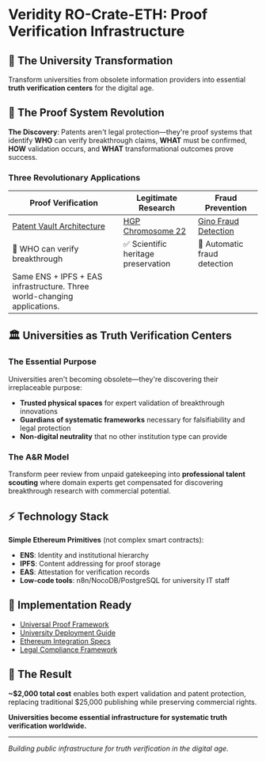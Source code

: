 # Veridity RO-Crate-ETH: Proof Verification Infrastructure

## 🎯 The University Transformation
Transform universities from obsolete information providers into essential **truth verification centers** for the digital age.

## 🔬 The Proof System Revolution

**The Discovery**: Patents aren't legal protection—they're proof systems that identify **WHO** can verify breakthrough claims, **WHAT** must be confirmed, **HOW** validation occurs, and **WHAT** transformational outcomes prove success.

### Three Revolutionary Applications

| **Proof Verification** | **Legitimate Research** | **Fraud Prevention** |
|------------------------|------------------------|-------------------|
| [Patent Vault Architecture](docs/examples/patent-vault-architecture.md) | [HGP Chromosome 22](docs/examples/hgp-workflow.md) | [Gino Fraud Detection](docs/examples/gino-prevention.md) |
| 🔐 WHO can verify breakthrough | ✅ Scientific heritage preservation | 🚨 Automatic fraud detection |
| Same ENS + IPFS + EAS infrastructure. Three world-changing applications. |

## 🏛️ Universities as Truth Verification Centers

### The Essential Purpose
Universities aren't becoming obsolete—they're discovering their irreplaceable purpose:
- **Trusted physical spaces** for expert validation of breakthrough innovations
- **Guardians of systematic frameworks** necessary for falsifiability and legal protection  
- **Non-digital neutrality** that no other institution type can provide

### The A&R Model
Transform peer review from unpaid gatekeeping into **professional talent scouting** where domain experts get compensated for discovering breakthrough research with commercial potential.

## ⚡ Technology Stack

**Simple Ethereum Primitives** (not complex smart contracts):
- **ENS**: Identity and institutional hierarchy  
- **IPFS**: Content addressing for proof storage
- **EAS**: Attestation for verification records
- **Low-code tools**: n8n/NocoDB/PostgreSQL for university IT staff

## 🎯 Implementation Ready

- [Universal Proof Framework](docs/proof-systems/universal-framework.md)
- [University Deployment Guide](university-centers/deployment-guide/)
- [Ethereum Integration Specs](ethereum-integration/)
- [Legal Compliance Framework](docs/legal/)

## 🚀 The Result

**~$2,000 total cost** enables both expert validation and patent protection, replacing traditional $25,000 publishing while preserving commercial rights.

**Universities become essential infrastructure for systematic truth verification worldwide.**

---

*Building public infrastructure for truth verification in the digital age.*

